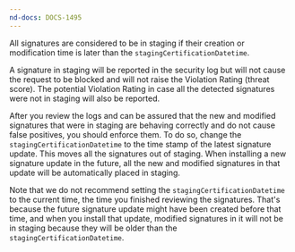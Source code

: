 ```yaml
---
nd-docs: DOCS-1495
---
```


All signatures are considered to be in staging if their creation or modification time is later than the `stagingCertificationDatetime`.

A signature in staging will be reported in the security log but will not cause the request to be blocked and will not raise the Violation Rating (threat score). The potential Violation Rating in case all the detected signatures were not in staging will also be reported.

After you review the logs and can be assured that the new and modified signatures that were in staging are behaving correctly and do not cause false positives, you should enforce them. To do so, change the `stagingCertificationDatetime` to the time stamp of the latest signature update. This moves all the signatures out of staging. When installing a new signature update in the future, all the new and modified signatures in that update will be automatically placed in staging.

Note that we do not recommend setting the `stagingCertificationDatetime` to the current time, the time you finished reviewing the signatures. That's because the future signature update might have been created before that time, and when you install that update, modified signatures in it will not be in staging because they will be older than the `stagingCertificationDatetime`.